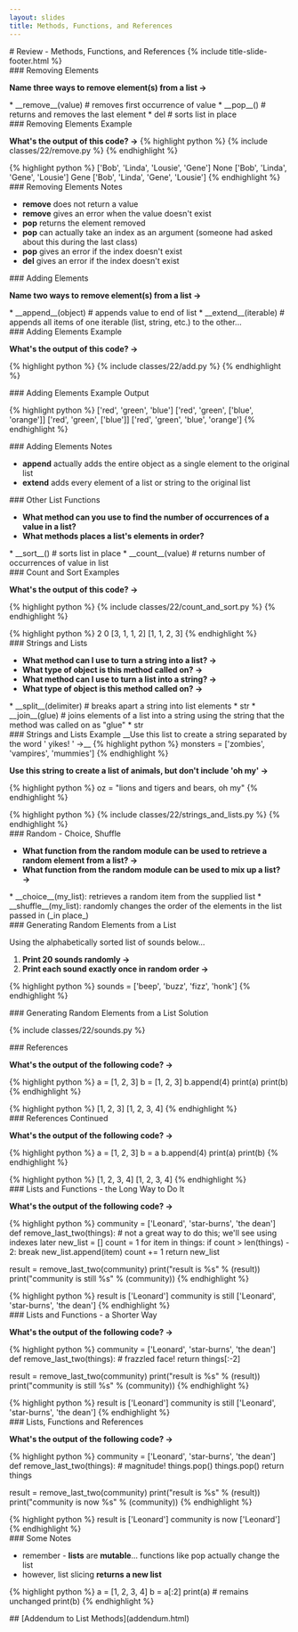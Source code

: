 ```yaml
---
layout: slides
title: Methods, Functions, and References 
---
```


<section markdown="block" class="title-slide">
#  Review - Methods, Functions, and References
{% include title-slide-footer.html %}
</section>

<section markdown="block">
###  Removing Elements

__Name three ways to remove element(s) from a list &rarr;__

<div class="incremental" markdown="block">
* __remove__(value) # removes first occurrence of value
* __pop__() # returns and removes the last element
* del # sorts list in place
</div>
</section>

<section markdown="block">
###  Removing Elements Example

__What's the output of this code? &rarr;__
{% highlight python %}
{% include classes/22/remove.py %}
{% endhighlight %}

<div class="incremental" markdown="block">
{% highlight python %}
['Bob', 'Linda', 'Lousie', 'Gene'] None
['Bob', 'Linda', 'Gene', 'Lousie'] Gene
['Bob', 'Linda', 'Gene', 'Lousie']
{% endhighlight %}
</div>
</section>

<section markdown="block">
###  Removing Elements Notes

* __remove__ does not return a value
* __remove__ gives an error when the value doesn't exist
* __pop__ returns the element removed
* __pop__ can actually take an index as an argument (someone had asked about this during the last class)
* __pop__ gives an error if the index doesn't exist
* __del__ gives an error if the index doesn't exist
</section>

<section markdown="block">
###  Adding Elements

__Name two ways to remove element(s) from a list &rarr;__

<div class="incremental" markdown="block">
* __append__(object) # appends value to end of list
* __extend__(iterable) # appends all items of one iterable (list, string, etc.) to the other...
</div>
</section>

<section markdown="block">
###  Adding Elements Example

__What's the output of this code? &rarr;__

{% highlight python %}
{% include classes/22/add.py %}
{% endhighlight %}

</section>

<section markdown="block">
###  Adding Elements Example Output

{% highlight python %}
['red', 'green', 'blue']
['red', 'green', ['blue', 'orange']]
['red', 'green', ['blue']]
['red', 'green', 'blue', 'orange']
{% endhighlight %}
</section>

<section markdown="block">
###  Adding Elements Notes

* __append__ actually adds the entire object as a single element to the original list
* __extend__ adds every element of a list or string to the original list
</section>

<section markdown="block">
###  Other List Functions

* __What method can you use to find the number of occurrences of a value in a list?__
* __What methods places a list's elements in order?__

<div class="incremental" markdown="block">
* __sort__() # sorts list in place
* __count__(value) # returns number of occurrences of value in list
</div>
</section>

<section markdown="block">
###  Count and Sort Examples

__What's the output of this code? &rarr;__

{% highlight python %}
{% include classes/22/count_and_sort.py %}
{% endhighlight %}

<div class="incremental" markdown="block">
{% highlight python %}
2
0
[3, 1, 1, 2]
[1, 1, 2, 3]
{% endhighlight %}
</div>
</section>

<section markdown="block">
###  Strings and Lists

* __What method can I use to turn a string into a list? &rarr;__
* __What type of object is this method called on? &rarr;__
* __What method can I use to turn a list into a string? &rarr;__
* __What type of object is this method called on? &rarr;__

<div class="incremental" markdown="block">
* __split__(delimiter) # breaks apart a string into list elements
* str
* __join__(glue) # joins elements of a list into a string using the string that the method was called on as "glue"
* str
</div>

</section>

<section markdown="block">
###  Strings and Lists Example
__Use this list to create a string separated by the word ' yikes! ' &rarr;__
{% highlight python %}
monsters = ['zombies', 'vampires', 'mummies']
{% endhighlight %}

__Use this string to create a list of animals, but don't include 'oh my' &rarr;__

{% highlight python %}
oz = "lions and tigers and bears, oh my"
{% endhighlight %}

<div class="incremental" markdown="block">
{% highlight python %}
{% include classes/22/strings_and_lists.py %}
{% endhighlight %}
</div>
</section>

<section markdown="block">
###  Random - Choice, Shuffle

* __What function from the random module can be used to retrieve a random element from a list? &rarr;__
* __What function from the random module can be used to mix up a list? &rarr;__

<div class="incremental" markdown="block">
* __choice__(my_list): retrieves a random item from the supplied list
* __shuffle__(my_list): randomly changes the order of the elements in the list passed in (_in place_)
</div>

</section>

<section markdown="block">
###  Generating Random Elements from a List

Using the alphabetically sorted list of sounds below... 

1. __Print 20 sounds randomly &rarr;__
2. __Print each sound exactly once in random order &rarr;__

{% highlight python %}
sounds = ['beep', 'buzz', 'fizz', 'honk']
{% endhighlight %}
</section>

<section markdown="block">
###  Generating Random Elements from a List Solution

{% include classes/22/sounds.py %}

</section>

<section markdown="block">
###  References 

__What's the output of the following code? &rarr;__

{% highlight python %}
a = [1, 2, 3]
b = [1, 2, 3]
b.append(4)
print(a)
print(b)
{% endhighlight %}

<div class="incremental" markdown="block">
{% highlight python %}
[1, 2, 3]
[1, 2, 3, 4]
{% endhighlight %}
</div>
</section>

<section markdown="block">
###  References Continued

__What's the output of the following code? &rarr;__

{% highlight python %}
a = [1, 2, 3]
b = a
b.append(4)
print(a)
print(b)
{% endhighlight %}

<div class="incremental" markdown="block">
{% highlight python %}
[1, 2, 3, 4]
[1, 2, 3, 4]
{% endhighlight %}
</div>
</section>

<section markdown="block">
###  Lists and Functions - the Long Way to Do It

__What's the output of the following code? &rarr;__

{% highlight python %}
community = ['Leonard', 'star-burns', 'the dean']
def remove_last_two(things):
	# not a great way to do this; we'll see using indexes later
	new_list = []
	count = 1
	for item in things:
		if count > len(things) - 2:
			break
		new_list.append(item)
		count += 1
	return new_list

result = remove_last_two(community)
print("result is %s" % (result))
print("community is still %s" % (community))
{% endhighlight %}

<div class="incremental" markdown="block">
{% highlight python %}
result is ['Leonard']
community is still ['Leonard', 'star-burns', 'the dean']
{% endhighlight %}
</div>
</section>

<section markdown="block">
###  Lists and Functions - a Shorter Way

__What's the output of the following code? &rarr;__

{% highlight python %}
community = ['Leonard', 'star-burns', 'the dean']
def remove_last_two(things):
	# frazzled face!
	return things[:-2]

result = remove_last_two(community)
print("result is %s" % (result))
print("community is still %s" % (community))
{% endhighlight %}

<div class="incremental" markdown="block">
{% highlight python %}
result is ['Leonard']
community is still ['Leonard', 'star-burns', 'the dean']
{% endhighlight %}
</div>
</section>

<section markdown="block">
###  Lists, Functions and References

__What's the output of the following code? &rarr;__

{% highlight python %}
community = ['Leonard', 'star-burns', 'the dean']
def remove_last_two(things):
	# magnitude!
	things.pop()
	things.pop()
	return things

result = remove_last_two(community)
print("result is %s" % (result))
print("community is now %s" % (community))
{% endhighlight %}

<div class="incremental" markdown="block">
{% highlight python %}
result is ['Leonard']
community is now ['Leonard']
{% endhighlight %}
</div>
</section>


<section markdown="block">
###  Some Notes

* remember - __lists__ are __mutable__... functions like pop actually change the list
* however, list slicing __returns a new list__

{% highlight python %}
a = [1, 2, 3, 4]
b = a[:2]
print(a) # remains unchanged
print(b)
{% endhighlight %}
</section>

<section markdown="block">
##  [Addendum to List Methods](addendum.html)
</section>

